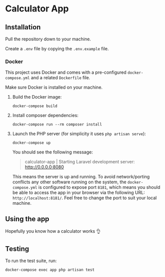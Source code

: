 # Calculator App

## Installation

Pull the repository down to your machine.

Create a `.env` file by copying the `.env.example` file.

### Docker

This project uses Docker and comes with a pre-configured `docker-compose.yml` and a related `Dockerfile` file.

Make sure Docker is installed on your machine.

1. Build the Docker image:
    ```
   docker-compose build
   ```
2. Install composer dependencies:
    ```
   docker-compose run --rm composer install
   ```
3. Launch the PHP server (for simplicity it uses `php artisan serve`):
   ```
   docker-compose up
   ```
   You should see the following message:
   > calculator-app | Starting Laravel development server: http://0.0.0.0:8080

   This means the server is up and running. To avoid network/porting conflicts any other software running on the system,
   the `docker-compose.yml` is configured to expose port `8181`, which means you should be able to access the app in
   your browser via the following URL: `http://localhost:8181/`. Feel free to change the port to suit your local
   machine.

## Using the app

Hopefully you know how a calculator works 👌

## Testing

To run the test suite, run:

```
docker-compose exec app php artisan test
```
